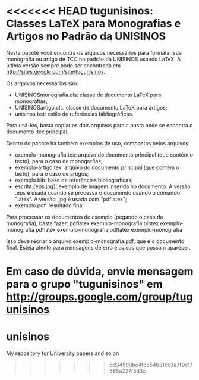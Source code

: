 <<<<<<< HEAD
tugunisinos: Classes LaTeX para Monografias e Artigos no Padrão da UNISINOS
==============================================================

Neste pacote você encontra os arquivos necessários para formatar sua
monografia ou artigo de TCC no padrão da UNISINOS usando LaTeX.
A última versão sempre pode ser encontrada em
http://sites.google.com/site/tugunisinos.

Os arquivos necessários são:
- UNISINOSmonografia.cls: classe de documento LaTeX para monografias;
- UNISINOSartigo.cls: classe de documento LaTeX para artigos;
- unisinos.bst: estilo de referências bibliográficas.

Para usá-los, basta copiar os dois arquivos para a pasta onde se encontra
o documento .tex principal.

Dentro do pacote há também exemplos de uso, compostos pelos arquivos:
- exemplo-monografia.tex: arquivo do documento principal (que contém o texto), para o caso de monografias;
- exemplo-artigo.tex: arquivo do documento principal (que contém o texto), para o caso de artigos;
- exemplo.bib: base de referências bibliográficas;
- escrita.{eps,jpg}: exemplo de imagem inserida no documento. A versão .eps
  é usada quando se processa o documento usando o comando "latex".  A
  versão .jpg é usada com "pdflatex";
- exemplo.pdf: resultado final.

Para processar os documentos de exemplo (pegando o caso da monografia), basta fazer:
pdflatex exemplo-monografia
bibtex exemplo-monografia
pdflatex exemplo-monografia
pdflatex exemplo-monografia

Isso deve recriar o arquivo exemplo-monografia.pdf, que é o documento final.  Esteja
atento para mensagens de erro e avisos que possam aparecer.

Em caso de dúvida, envie mensagem para o grupo "tugunisinos" em
http://groups.google.com/group/tugunisinos
=======
unisinos
========

My repository for University papers and so on
>>>>>>> 5d34590bc4fc654b31cc3e7f0c17585a227f5d3c
